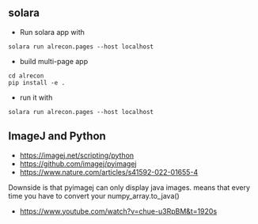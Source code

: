 ## solara
- Run solara app with
```commandline
solara run alrecon.pages --host localhost
```

- build multi-page app
```commandline
cd alrecon
pip install -e .
```

- run it with
```commandline
solara run alrecon.pages --host localhost
```

## ImageJ and Python
- https://imagej.net/scripting/python
- https://github.com/imagej/pyimagej
- https://www.nature.com/articles/s41592-022-01655-4

Downside is that pyimagej can only display java images. means that every time you have to convert your numpy_array.to_java()
- https://www.youtube.com/watch?v=chue-u3RpBM&t=1920s

